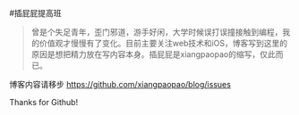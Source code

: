 #插屁屁提高班

>曾是个失足青年，歪门邪道，游手好闲，大学时候误打误撞接触到编程，我的价值观才慢慢有了变化。目前主要关注web技术和iOS，博客写到这里的原因是想把精力放在写内容本身。插屁屁是xiangpaopao的缩写，仅此而已。

博客内容请移步 https://github.com/xiangpaopao/blog/issues

Thanks for Github!
